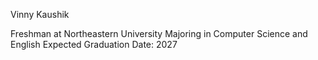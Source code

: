 Vinny Kaushik

Freshman at Northeastern University
Majoring in Computer Science and English
Expected Graduation Date: 2027